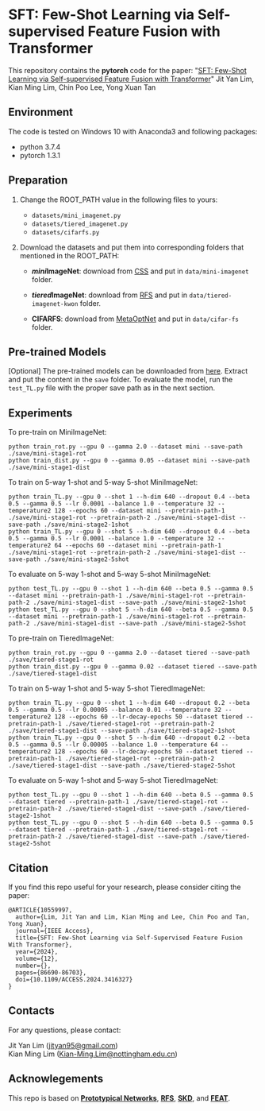 # SFT: Few-Shot Learning via Self-supervised Feature Fusion with Transformer

This repository contains the **pytorch** code for the paper: "[SFT: Few-Shot Learning via Self-supervised Feature Fusion with Transformer](https://doi.org/10.1109/ACCESS.2024.3416327)" Jit Yan Lim, Kian Ming Lim, Chin Poo Lee, Yong Xuan Tan

## Environment
The code is tested on Windows 10 with Anaconda3 and following packages:
- python 3.7.4
- pytorch 1.3.1

## Preparation
1. Change the ROOT_PATH value in the following files to yours:
    - `datasets/mini_imagenet.py`
    - `datasets/tiered_imagenet.py`
    - `datasets/cifarfs.py`

2. Download the datasets and put them into corresponding folders that mentioned in the ROOT_PATH:<br/>
    - ***mini*ImageNet**: download from [CSS](https://github.com/anyuexuan/CSS) and put in `data/mini-imagenet` folder.

    - ***tiered*ImageNet**: download from [RFS](https://www.dropbox.com/sh/6yd1ygtyc3yd981/AABVeEqzC08YQv4UZk7lNHvya?dl=0) and put in `data/tiered-imagenet-kwon` folder.

    - **CIFARFS**: download from [MetaOptNet](https://github.com/kjunelee/MetaOptNet) and put in `data/cifar-fs` folder.

## Pre-trained Models
[Optional] The pre-trained models can be downloaded from [here](https://drive.google.com/file/d/1sHG7GJIL4z-l6TA3KwTeNtTgw4oORE8A/view?usp=drive_link). Extract and put the content in the `save` folder. To evaluate the model, run the `test_TL.py` file with the proper save path as in the next section.

## Experiments
To pre-train on MiniImageNet:<br/>
```
python train_rot.py --gpu 0 --gamma 2.0 --dataset mini --save-path ./save/mini-stage1-rot
python train_dist.py --gpu 0 --gamma 0.05 --dataset mini --save-path ./save/mini-stage1-dist
```
To train on 5-way 1-shot and 5-way 5-shot MiniImageNet:<br/>
```
python train_TL.py --gpu 0 --shot 1 --h-dim 640 --dropout 0.4 --beta 0.5 --gamma 0.5 --lr 0.0001 --balance 1.0 --temperature 32 --temperature2 128 --epochs 60 --dataset mini --pretrain-path-1 ./save/mini-stage1-rot --pretrain-path-2 ./save/mini-stage1-dist --save-path ./save/mini-stage2-1shot
python train_TL.py --gpu 0 --shot 5 --h-dim 640 --dropout 0.4 --beta 0.5 --gamma 0.5 --lr 0.0001 --balance 1.0 --temperature 32 --temperature2 64 --epochs 60 --dataset mini --pretrain-path-1 ./save/mini-stage1-rot --pretrain-path-2 ./save/mini-stage1-dist --save-path ./save/mini-stage2-5shot
```
To evaluate on 5-way 1-shot and 5-way 5-shot MiniImageNet:<br/>
```
python test_TL.py --gpu 0 --shot 1 --h-dim 640 --beta 0.5 --gamma 0.5 --dataset mini --pretrain-path-1 ./save/mini-stage1-rot --pretrain-path-2 ./save/mini-stage1-dist --save-path ./save/mini-stage2-1shot
python test_TL.py --gpu 0 --shot 5 --h-dim 640 --beta 0.5 --gamma 0.5 --dataset mini --pretrain-path-1 ./save/mini-stage1-rot --pretrain-path-2 ./save/mini-stage1-dist --save-path ./save/mini-stage2-5shot
```

To pre-train on TieredImageNet:<br/>
```
python train_rot.py --gpu 0 --gamma 2.0 --dataset tiered --save-path ./save/tiered-stage1-rot
python train_dist.py --gpu 0 --gamma 0.02 --dataset tiered --save-path ./save/tiered-stage1-dist
```
To train on 5-way 1-shot and 5-way 5-shot TieredImageNet:<br/>
```
python train_TL.py --gpu 0 --shot 1 --h-dim 640 --dropout 0.2 --beta 0.5 --gamma 0.5 --lr 0.00005 --balance 0.01 --temperature 32 --temperature2 128 --epochs 60 --lr-decay-epochs 50 --dataset tiered --pretrain-path-1 ./save/tiered-stage1-rot --pretrain-path-2 ./save/tiered-stage1-dist --save-path ./save/tiered-stage2-1shot
python train_TL.py --gpu 0 --shot 5 --h-dim 640 --dropout 0.2 --beta 0.5 --gamma 0.5 --lr 0.00005 --balance 1.0 --temperature 64 --temperature2 128 --epochs 60 --lr-decay-epochs 50 --dataset tiered --pretrain-path-1 ./save/tiered-stage1-rot --pretrain-path-2 ./save/tiered-stage1-dist --save-path ./save/tiered-stage2-5shot
```
To evaluate on 5-way 1-shot and 5-way 5-shot TieredImageNet:<br/>
```
python test_TL.py --gpu 0 --shot 1 --h-dim 640 --beta 0.5 --gamma 0.5 --dataset tiered --pretrain-path-1 ./save/tiered-stage1-rot --pretrain-path-2 ./save/tiered-stage1-dist --save-path ./save/tiered-stage2-1shot
python test_TL.py --gpu 0 --shot 5 --h-dim 640 --beta 0.5 --gamma 0.5 --dataset tiered --pretrain-path-1 ./save/tiered-stage1-rot --pretrain-path-2 ./save/tiered-stage1-dist --save-path ./save/tiered-stage2-5shot
```


## Citation
If you find this repo useful for your research, please consider citing the paper:
```
@ARTICLE{10559997,
  author={Lim, Jit Yan and Lim, Kian Ming and Lee, Chin Poo and Tan, Yong Xuan},
  journal={IEEE Access}, 
  title={SFT: Few-Shot Learning via Self-Supervised Feature Fusion With Transformer}, 
  year={2024},
  volume={12},
  number={},
  pages={86690-86703},
  doi={10.1109/ACCESS.2024.3416327}
}
```


## Contacts
For any questions, please contact: <br/>

Jit Yan Lim (jityan95@gmail.com) <br/>
Kian Ming Lim (Kian-Ming.Lim@nottingham.edu.cn)

## Acknowlegements
This repo is based on **[Prototypical Networks](https://github.com/yinboc/prototypical-network-pytorch)**, **[RFS](https://github.com/WangYueFt/rfs)**, **[SKD](https://github.com/brjathu/SKD)**, and **[FEAT](https://github.com/Sha-Lab/FEAT)**.
